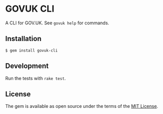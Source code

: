 # GOVUK CLI

A CLI for GOV.UK. See `govuk help` for commands.

## Installation

```
$ gem install govuk-cli
```

## Development

Run the tests with `rake test`.

## License

The gem is available as open source under the terms of the [MIT License](http://opensource.org/licenses/MIT).
